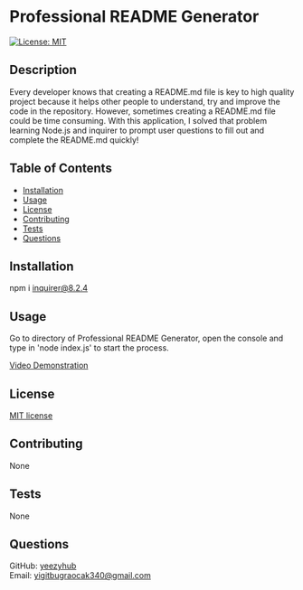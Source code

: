 # Professional README Generator

  [![License: MIT](https://img.shields.io/badge/License-MIT-yellow.svg)](https://opensource.org/licenses/MIT)

  ## Description

  Every developer knows that creating a README.md file is key to high quality project because it helps other people to understand, try and improve the code in the repository. However, sometimes creating a README.md file could be time consuming. With this application, I solved that problem learning Node.js and inquirer to prompt user questions to fill out and complete the README.md quickly!

  ## Table of Contents

  * [Installation](#installation)
  * [Usage](#usage)
  * [License](#license)
  * [Contributing](#contributing)
  * [Tests](#tests)
  * [Questions](#questions)

  ## Installation

  npm i inquirer@8.2.4

  ## Usage

  Go to directory of Professional README Generator, open the console and type in 'node index.js' to start the process.

  [Video Demonstration](https://www.youtube.com/watch?v=c6CBi3rWtoU)

  ## License

  [MIT license](https://opensource.org/licenses/MIT)

  ## Contributing

  None

  ## Tests

  None

  ## Questions

  GitHub: [yeezyhub](https://github.com/yeezyhub) <br>
  Email: yigitbugraocak340@gmail.com
